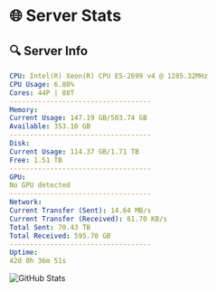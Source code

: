 # 🌐 Server Stats
## 🔍 Server Info
```yaml
CPU: Intel(R) Xeon(R) CPU E5-2699 v4 @ 1285.32MHz
CPU Usage: 6.80%
Cores: 44P | 88T
-----------------------------------
Memory:
Current Usage: 147.19 GB/503.74 GB
Available: 353.10 GB
-----------------------------------
Disk:
Current Usage: 114.37 GB/1.71 TB
Free: 1.51 TB
-----------------------------------
GPU:
No GPU detected
-----------------------------------
Network:
Current Transfer (Sent): 14.64 MB/s
Current Transfer (Received): 61.70 KB/s
Total Sent: 70.43 TB
Total Received: 595.70 GB
-----------------------------------
Uptime:
42d 0h 36m 51s
```
![GitHub Stats](https://img.shields.io/badge/Updated-2025-04-18_21:59:40-blue)